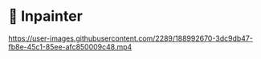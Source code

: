 # 🎨 Inpainter


https://user-images.githubusercontent.com/2289/188992670-3dc9db47-fb8e-45c1-85ee-afc850009c48.mp4

